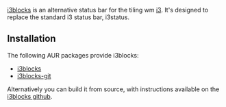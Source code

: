 [i3blocks](http://vivien.github.io/i3blocks) is an alternative status bar for the tiling wm [i3](/index.php/I3 "I3"). It's designed to replace the standard i3 status bar, i3status.

## Installation

The following AUR packages provide i3blocks:

*   [i3blocks](https://aur.archlinux.org/packages/i3blocks/)
*   [i3blocks-git](https://aur.archlinux.org/packages/i3blocks-git/)

Alternatively you can build it from source, with instructions available on the [i3blocks github](https://github.com/vivien/i3blocks).